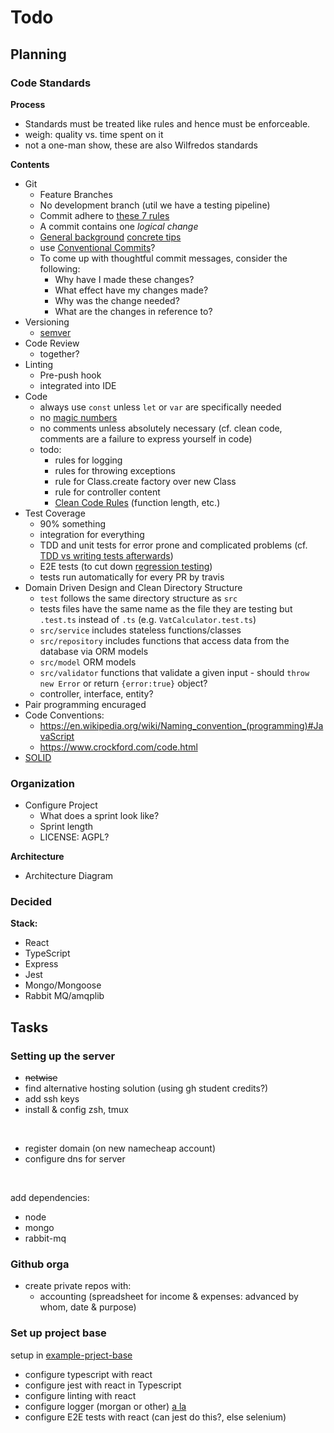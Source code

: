 # Todo

## Planning

### Code Standards

**Process**
- Standards must be treated like rules and hence must be enforceable.
- weigh: quality vs. time spent on it
- not a one-man show, these are also Wilfredos standards

**Contents**
- Git
  - Feature Branches
  - No development branch (util we have a testing pipeline)
  - Commit adhere to [these 7 rules](https://cbea.ms/git-commit/#seven-rules)
  - A commit contains one _logical change_
  - [General background](https://who-t.blogspot.com/2009/12/on-commit-messages.html) [concrete tips](https://www.freecodecamp.org/news/how-to-write-better-git-commit-messages/)
  - use [Conventional Commits](https://www.conventionalcommits.org/)?
  - To come up with thoughtful commit messages, consider the following:
    - Why have I made these changes?
    - What effect have my changes made?
    - Why was the change needed?
    - What are the changes in reference to?
- Versioning
  - [semver](https://semver.org)
- Code Review
  - together?
- Linting
  - Pre-push hook
  - integrated into IDE
- Code
  - always use `const` unless `let` or `var` are specifically needed
  - no [magic numbers](https://en.wikipedia.org/wiki/Magic_number_(programming))
  - no comments unless absolutely necessary (cf. clean code, comments are a
    failure to express yourself in code)
  - todo:
    - rules for logging
    - rules for throwing exceptions
    - rule for Class.create factory over new Class
    - rule for controller content
    - [Clean Code Rules](https://invidious.namazso.eu/playlist?list=PLmmYSbUCWJ4x1GO839azG_BBw8rkh-zOj) (function length, etc.)
- Test Coverage
  - 90% something
  - integration for everything
  - TDD and unit tests for error prone and complicated problems (cf. [TDD vs writing tests afterwards](https://anchor.fm/fredrik-christenson/episodes/What-is-faster-on-average--TDD-or-writing-tests-after-the-code-emkkl8))
  - E2E tests (to cut down [regression testing](https://anchor.fm/fredrik-christenson/episodes/Why-do-software-developers-suck-at-regression-testing-emmgvi))
  - tests run automatically for every PR by travis
- Domain Driven Design and Clean Directory Structure
  - `test` follows the same directory structure as `src`
  - tests files have the same name as the file they are testing but `.test.ts`
  instead of `.ts` (e.g. `VatCalculator.test.ts`)
  - `src/service` includes stateless functions/classes
  - `src/repository` includes functions that access data from the database via
  ORM models
  - `src/model` ORM models
  - `src/validator` functions that validate a given input - should `throw new
  Error` or return `{error:true}` object?
  - controller, interface, entity?
- Pair programming encuraged
- Code Conventions:
  - https://en.wikipedia.org/wiki/Naming_convention_(programming)#JavaScript
  - https://www.crockford.com/code.html
- [SOLID](https://en.wikipedia.org/wiki/SOLID)

### Organization
- Configure Project
  - What does a sprint look like?
  - Sprint length
  - LICENSE: AGPL?

**Architecture**
- Architecture Diagram

### Decided

**Stack:**
- React
- TypeScript
- Express
- Jest
- Mongo/Mongoose
- Rabbit MQ/amqplib

## Tasks

### Setting up the server

- ~~netwise~~
- find alternative hosting solution (using gh student credits?)
- add ssh keys
- install & config zsh, tmux

<br>

- register domain (on new namecheap account)
- configure dns for server

<br>

add dependencies:
- node
- mongo
- rabbit-mq

### Github orga

- create private repos with:
  - accounting (spreadsheet for income & expenses: advanced by whom, date & purpose)

### Set up project base

setup in [example-prject-base](https://github.com/gyft-orga/example-project-base)

- configure typescript with react
- configure jest with react in Typescript
- configure linting with react
- configure logger (morgan or other) [a la](https://github.com/jneidel/lock-me-out/blob/master/src/util/http-logger.ts)
- configure E2E tests with react (can jest do this?, else selenium)
